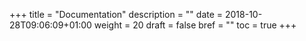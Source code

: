 +++
title = "Documentation"
description = ""
date = 2018-10-28T09:06:09+01:00
weight = 20
draft = false
bref = ""
toc = true
+++
